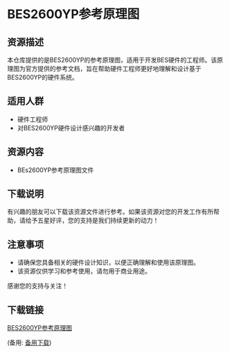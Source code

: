  # BES2600YP参考原理图

 ## 资源描述

 本仓库提供的是BES2600YP的参考原理图，适用于开发BES硬件的工程师。该原理图为官方提供的参考文档，旨在帮助硬件工程师更好地理解和设计基于BES2600YP的硬件系统。

 ## 适用人群

 - 硬件工程师
 - 对BES2600YP硬件设计感兴趣的开发者

 ## 资源内容

 - BEs2600YP参考原理图文件

 ## 下载说明

 有兴趣的朋友可以下载该资源文件进行参考。如果该资源对您的开发工作有所帮助，请给予五星好评，您的支持是我们持续更新的动力！

 ## 注意事项

 - 请确保您具备相关的硬件设计知识，以便正确理解和使用该原理图。
 - 该资源仅供学习和参考使用，请勿用于商业用途。

 感谢您的支持与关注！

 ## 下载链接
 [BES2600YP参考原理图](https://pan.quark.cn/s/7be4c18fa488) 

 (备用: [备用下载](https://pan.baidu.com/s/1eVpQox_1d53DlBPYueMG_g?pwd=1234))
